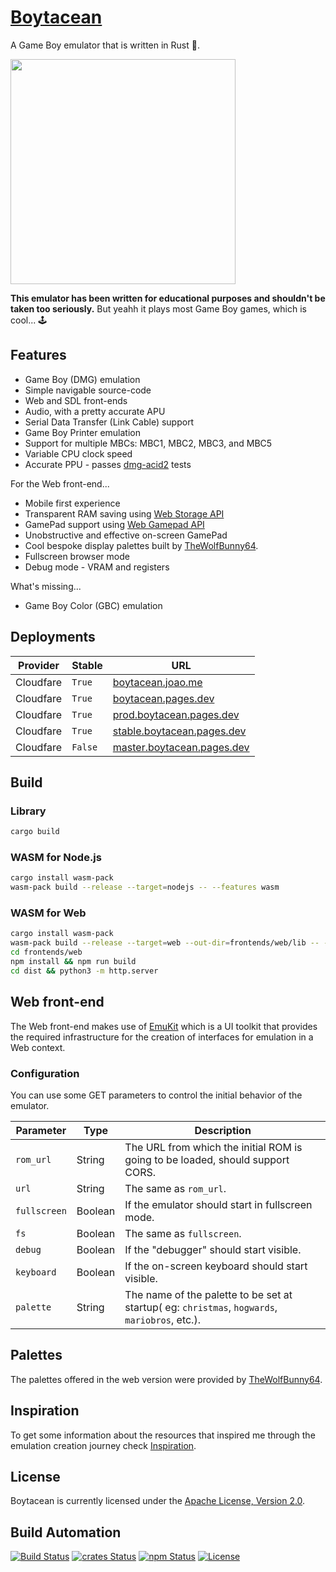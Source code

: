 # [Boytacean](https://boytacean.joao.me)

A Game Boy emulator that is written in Rust 🦀.

<a href="https://boytacean.joao.me" target="_blank"><img src="https://github.com/joamag/boytacean/raw/master/res/videos/002-mario.low.gif" width="360" /></a>

**This emulator has been written for educational purposes and shouldn't be taken too seriously.** But yeahh it plays most Game Boy games, which is cool... 🕹️

## Features

* Game Boy (DMG) emulation
* Simple navigable source-code
* Web and SDL front-ends
* Audio, with a pretty accurate APU
* Serial Data Transfer (Link Cable) support
* Game Boy Printer emulation
* Support for multiple MBCs: MBC1, MBC2, MBC3, and MBC5
* Variable CPU clock speed
* Accurate PPU - passes [dmg-acid2](https://github.com/mattcurrie/dmg-acid2) tests

For the Web front-end...

* Mobile first experience
* Transparent RAM saving using [Web Storage API](https://developer.mozilla.org/docs/Web/API/Window/localStorage)
* GamePad support using [Web Gamepad API](https://developer.mozilla.org/docs/Web/API/Gamepad_API)
* Unobstructive and effective on-screen GamePad
* Cool bespoke display palettes built by [TheWolfBunny64](https://www.deviantart.com/thewolfbunny).
* Fullscreen browser mode
* Debug mode - VRAM and registers

What's missing...

* Game Boy Color (GBC) emulation

## Deployments

| Provider  | Stable  | URL                                                              |
| --------- | ------- | ---------------------------------------------------------------- |
| Cloudfare | `True`  | [boytacean.joao.me](https://boytacean.joao.me)                   |
| Cloudfare | `True`  | [boytacean.pages.dev](https://boytacean.pages.dev)               |
| Cloudfare | `True`  | [prod.boytacean.pages.dev](https://prod.boytacean.pages.dev)     |
| Cloudfare | `True`  | [stable.boytacean.pages.dev](https://stable.boytacean.pages.dev) |
| Cloudfare | `False` | [master.boytacean.pages.dev](https://master.boytacean.pages.dev) |

## Build

### Library

```bash
cargo build
```

### WASM for Node.js

```bash
cargo install wasm-pack
wasm-pack build --release --target=nodejs -- --features wasm
```

### WASM for Web

```bash
cargo install wasm-pack
wasm-pack build --release --target=web --out-dir=frontends/web/lib -- --features wasm
cd frontends/web
npm install && npm run build
cd dist && python3 -m http.server
```

## Web front-end

The Web front-end makes use of [EmuKit](https://github.com/joamag/emukit) which is a UI toolkit that provides the required infrastructure for the creation
of interfaces for emulation in a Web context.

### Configuration

You can use some GET parameters to control the initial behavior of the emulator.

| Parameter    | Type    | Description                                                                                    |
| ------------ | ------- | ---------------------------------------------------------------------------------------------- |
| `rom_url`    | String  | The URL from which the initial ROM is going to be loaded, should support CORS.                 |
| `url`        | String  | The same as `rom_url`.                                                                         |
| `fullscreen` | Boolean | If the emulator should start in fullscreen mode.                                               |
| `fs`         | Boolean | The same as `fullscreen`.                                                                      |
| `debug`      | Boolean | If the "debugger" should start visible.                                                        |
| `keyboard`   | Boolean | If the on-screen keyboard should start visible.                                                |
| `palette`    | String  | The name of the palette to be set at startup( eg: `christmas`, `hogwards`, `mariobros`, etc.). |

## Palettes

The palettes offered in the web version were provided by [TheWolfBunny64](https://www.deviantart.com/thewolfbunny).

## Inspiration

To get some information about the resources that inspired me through the emulation creation journey check [Inspiration](doc/inspiration.md).

## License

Boytacean is currently licensed under the [Apache License, Version 2.0](http://www.apache.org/licenses/).

## Build Automation

[![Build Status](https://github.com/joamag/boytacean/workflows/Main%20Workflow/badge.svg)](https://github.com/joamag/boytacean/actions)
[![crates Status](https://img.shields.io/crates/v/boytacean)](https://crates.io/crates/boytacean)
[![npm Status](https://img.shields.io/npm/v/boytacean.svg)](https://www.npmjs.com/package/boytacean)
[![License](https://img.shields.io/badge/license-Apache%202.0-blue.svg)](https://www.apache.org/licenses/)
